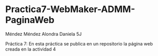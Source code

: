 # Practica7-WebMaker-ADMM-PaginaWeb
Méndez Méndez Alondra Daniela 5J 

Práctica 7: En esta práctica se publica en un repositorio la página web creada en la actividad 4
